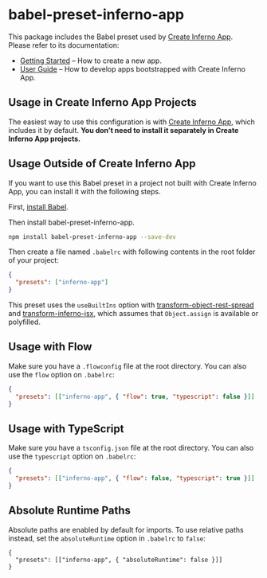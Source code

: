 # babel-preset-inferno-app

This package includes the Babel preset used by [Create Inferno App](https://github.com/facebook/create-inferno-app).<br>
Please refer to its documentation:

- [Getting Started](https://facebook.github.io/create-inferno-app/docs/getting-started) – How to create a new app.
- [User Guide](https://facebook.github.io/create-inferno-app/) – How to develop apps bootstrapped with Create Inferno App.

## Usage in Create Inferno App Projects

The easiest way to use this configuration is with [Create Inferno App](https://github.com/facebook/create-inferno-app), which includes it by default. **You don’t need to install it separately in Create Inferno App projects.**

## Usage Outside of Create Inferno App

If you want to use this Babel preset in a project not built with Create Inferno App, you can install it with the following steps.

First, [install Babel](https://babeljs.io/docs/setup/).

Then install babel-preset-inferno-app.

```sh
npm install babel-preset-inferno-app --save-dev
```

Then create a file named `.babelrc` with following contents in the root folder of your project:

```json
{
  "presets": ["inferno-app"]
}
```

This preset uses the `useBuiltIns` option with [transform-object-rest-spread](https://babeljs.io/docs/plugins/transform-object-rest-spread/) and [transform-inferno-jsx](https://babeljs.io/docs/plugins/transform-inferno-jsx/), which assumes that `Object.assign` is available or polyfilled.

## Usage with Flow

Make sure you have a `.flowconfig` file at the root directory. You can also use the `flow` option on `.babelrc`:

```json
{
  "presets": [["inferno-app", { "flow": true, "typescript": false }]]
}
```

## Usage with TypeScript

Make sure you have a `tsconfig.json` file at the root directory. You can also use the `typescript` option on `.babelrc`:

```json
{
  "presets": [["inferno-app", { "flow": false, "typescript": true }]]
}
```

## Absolute Runtime Paths

Absolute paths are enabled by default for imports. To use relative paths instead, set the `absoluteRuntime` option in `.babelrc` to `false`:

```
{
  "presets": [["inferno-app", { "absoluteRuntime": false }]]
}
```

